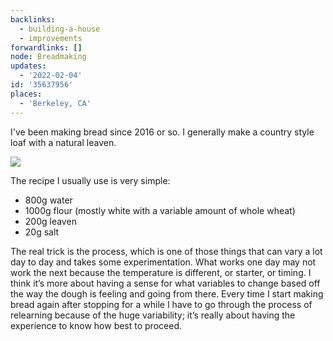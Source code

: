 ```yaml
---
backlinks:
  - building-a-house
  - improvements
forwardlinks: []
node: Breadmaking
updates:
  - '2022-02-04'
id: '35637956'
places:
  - 'Berkeley, CA'
---
```

I've been making bread since 2016 or so. I generally make a country style loaf with a natural leaven. 

![](images/35637956/sNMDbMhzhB.webp "")

The recipe I usually use is very simple:

- 800g water
- 1000g flour (mostly white with a variable amount of whole wheat)
- 200g leaven
- 20g salt

The real trick is the process, which is one of those things that can vary a lot day to day and takes some experimentation. What works one day may not work the next because the temperature is different, or starter, or timing. I think it’s more about having a sense for what variables to change based off the way the dough is feeling and going from there. Every time I start making bread again after stopping for a while I have to go through the process of relearning because of the huge variability; it’s really about having the experience to know how best to proceed.


